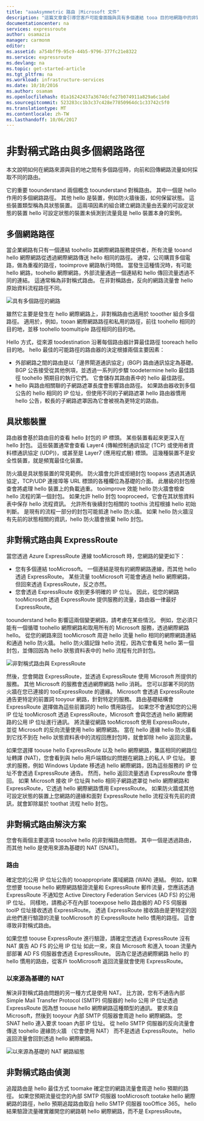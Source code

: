 ```yaml
---
title: "aaaAsymmetric 路由 |Microsoft 文件"
description: "這篇文章會引導您客戶可能會面臨與具有多個連結 tooa 目的地網路中的非對稱路由 hello 問題。"
documentationcenter: na
services: expressroute
author: osamazia
manager: carmonm
editor: 
ms.assetid: a754bff9-95c9-44b5-9796-377fc21e8322
ms.service: expressroute
ms.devlang: na
ms.topic: get-started-article
ms.tgt_pltfrm: na
ms.workload: infrastructure-services
ms.date: 10/10/2016
ms.author: osamam
ms.openlocfilehash: 01a16242437a3674dcfe27b074911a829a6c1abd
ms.sourcegitcommit: 523283cc1b3c37c428e77850964dc1c33742c5f0
ms.translationtype: MT
ms.contentlocale: zh-TW
ms.lasthandoff: 10/06/2017
---
```

# <a name="asymmetric-routing-with-multiple-network-paths"></a>非對稱式路由與多個網路路徑
本文說明如何在網路來源與目的地之間有多個路徑時，向前和回傳網路流量如何採取不同的路由。

它的重要 toounderstand 兩個概念 toounderstand 對稱路由。 其中一個是 hello 作用的多個網路路徑。 其他 hello 是裝置，例如防火牆後面，如何保留狀態。 這些裝置類型稱為具狀態裝置。 這兩項因素的組合建立網路流量由丟棄的可設定狀態的裝置 hello 可設定狀態的裝置未偵測到流量竟是 hello 裝置本身的案例。

## <a name="multiple-network-paths"></a>多個網路路徑
當企業網路有只有一個連結 toohello 其網際網路服務提供者，所有流量 tooand hello 網際網路從透過網際網路傳送 hello 相同的路徑。 通常，公司購買多個電路，做為重複的路徑，tooimprove 網路執行時間。 當發生這種情況時，有可能 hello 網路，toohello 網際網路，外部流量通過一個連結和 hello 傳回流量透過不同的連結。 這通常稱為非對稱式路由。 在非對稱路由，反向的網路流量會 hello 原始資料流程路徑不同。

![具有多個路徑的網路](./media/expressroute-asymmetric-routing/AsymmetricRouting3.png)

雖然它主要是發生在 hello 網際網路上，非對稱路由也適用於 tooother 組合多個路徑。 適用於，例如，tooan 網際網路路徑和私用的路徑，前往 toohello 相同的目的地，並移 toohello toomultiple 路徑相同的目的地。

Hello 方式，從來源 toodestination 沿著每個路由器計算最佳路徑 tooreach hello 目的地。 hello 最佳的可能路徑的路由器的決定根據兩個主要因素：

* 外部網路之間的路由是以「邊界閘道通訊協定」(BGP) 路由通訊協定為基礎。 BGP 公告接受從其他例項，並透過一系列的步驟 toodetermine hello 最佳路徑 toohello 預期目的執行它們。 它會儲存其路由表中的 hello 最佳路徑。
* hello 與路由相關聯的子網路遮罩長度會影響路由路徑。 如果路由器收到多個公告的 hello 相同的 IP 位址，但使用不同的子網路遮罩 hello 路由器慣用 hello 公告，較長的子網路遮罩因為它會被視為更特定的路由。

## <a name="stateful-devices"></a>具狀態裝置
路由器會基於路由目的查看 hello 封包的 IP 標頭。 某些裝置看起來更深入在 hello 封包。 這些裝置通常會查看 Layer4 (傳輸控制通訊協定 (TCP) 或使用者資料標通訊協定 (UDP))，或甚至是 Layer7 (應用程式層) 標頭。 這幾種裝置不是安全性裝置，就是頻寬最佳化裝置。 

防火牆是具狀態裝置的常見範例。 防火牆會允許或拒絕封包 toopass 透過其通訊協定，TCP/UDP 連接埠等 URL 標頭的各種欄位為基礎的介面。 此層級的封包檢查會將處理 hello 裝置上的負載過重。 tooimprove 效能 hello 防火牆會檢查 hello 流程的第一個封包。 如果允許 hello 封包 tooproceed，它會在其狀態資料表中保存 hello 流程資訊。 允許所有後續封包相關的 toothis 流程根據 hello 初始判斷。 是現有的流程一部分的封包可能抵達 hello 防火牆。 如果 hello 防火牆沒有先前的狀態相關的資訊，hello 防火牆會捨棄 hello 封包。

## <a name="asymmetric-routing-with-expressroute"></a>非對稱式路由與 ExpressRoute
當您透過 Azure ExpressRoute 連線 tooMicrosoft 時，您網路的變更如下：

* 您有多個連結 tooMicrosoft。 一個連結是現有的網際網路連線，而其他 hello 透過 ExpressRoute。 某些流量 tooMicrosoft 可能會通過 hello 網際網路，但回來透過 ExpressRoute，反之亦然。
* 您會透過 ExpressRoute 收到更多明確的 IP 位址。 因此，從您的網路 tooMicrosoft 透過 ExpressRoute 提供服務的流量，路由器一律最好 ExpressRoute。

toounderstand hello 影響這兩個變更網路，請考慮在某些情況。 例如，您必須只能有一個循環 toohello 網際網路和取用所有的 Microsoft 服務，透過網際網路 hello。 從您的網路來回 tooMicrosoft 周遊 hello 流量 hello 相同的網際網路連結和通過 hello 防火牆。 hello 防火牆記錄 hello 流程，因為它會看見 hello 第一個封包，並傳回因為 hello 狀態資料表中的 hello 流程有允許封包。

![非對稱式路由與 ExpressRoute](./media/expressroute-asymmetric-routing/AsymmetricRouting1.png)

然後，您會開啟 ExpressRoute，並透過 ExpressRoute 使用 Microsoft 所提供的服務。 其他 Microsoft 的服務會透過網際網路 hello 消耗。 您可以部署不同的防火牆在您已連接的 tooExpressRoute 的邊緣。 Microsoft 會透過 ExpressRoute 通告更特定的前置詞 tooyour 網路，針對特定的服務。 路由基礎結構會 ExpressRoute 選擇做為這些前置詞的 hello 慣用路徑。 如果您不會通知您的公用 IP 位址 tooMicrosoft 透過 ExpressRoute，Microsoft 會與您透過 hello 網際網路的公用 IP 位址進行通訊。 將流量從網路 tooMicrosoft 使用 ExpressRoute，並從 Microsoft 的反向流量使用 hello 網際網路。 當在 hello 邊緣 hello 防火牆看到它找不到在 hello 狀態資料表中的流程回應封包時，就會卸除 hello 返回流量。

如果您選擇 toouse hello ExpressRoute 以及 hello 網際網路，集區相同的網路位址轉譯 (NAT)，您會看到與 hello 用戶端類似的問題在網路上的私人 IP 位址。 要求的服務，例如 Windows Update 移透過 hello 網際網路，因為這些服務的 IP 位址不會透過 ExpressRoute 通告。 然而，hello 返回流量透過 ExpressRoute 會傳回。 如果 Microsoft 接收 IP 位址與 hello 相同子網路遮罩從 hello 網際網路和 ExpressRoute，它透過 hello 網際網路慣用 ExpressRoute。 如果防火牆或其他可設定狀態的裝置上您網路的邊緣和面對 ExpressRoute hello 流程沒有先前的資訊，就會卸除屬於 toothat 流程 hello 封包。

## <a name="asymmetric-routing-solutions"></a>非對稱式路由解決方案
您會有兩個主要選項 toosolve hello 的非對稱路由問題。 其中一個是透過路由，而其他 hello 是使用來源為基礎的 NAT (SNAT)。

### <a name="routing"></a>路由
確定您的公用 IP 位址公告的 tooappropriate 廣域網路 (WAN) 連結。 例如，如果您想要 toouse hello 網際網路驗證流量和 ExpressRoute 郵件流量，您應該透過 ExpressRoute 不通知您 Active Directory Federation Services (AD FS) 的公用 IP 位址。 同樣地，請務必不在內部 tooexpose hello 路由器的 AD FS 伺服器 tooIP 位址接收透過 ExpressRoute。 透過 ExpressRoute 接收路由是更特定的因此他們進行驗證的流量 tooMicrosoft 的 ExpressRoute hello 慣用的路徑。 這會導致非對稱式路由。

如果您想 toouse ExpressRoute 進行驗證，請確定您透過 ExpressRoute 沒有 NAT 廣告 AD FS 的公用 IP 位址 如此一來，來自 Microsoft 和進入 tooan 流量內部部署 AD FS 伺服器會透過 ExpressRoute。 因為它是透過網際網路 hello 的 hello 慣用的路由，從客戶 tooMicrosoft 返回流量就會使用 ExpressRoute。

### <a name="source-based-nat"></a>以來源為基礎的 NAT
解決非對稱式路由問題的另一種方式是使用 NAT。 比方說，您有不通告內部 Simple Mail Transfer Protocol (SMTP) 伺服器的 hello 公用 IP 位址透過 ExpressRoute 因為想 toouse hello 網際網路這種類型的通訊。 要求來自 Microsoft，然後到 tooyour 內部 SMTP 伺服器會周遊 hello 網際網路。 您 SNAT hello 連入要求 tooan 內部 IP 位址。 從 hello SMTP 伺服器的反向流量會傳送 toohello 邊緣防火牆 （它會使用 NAT） 而不是透過 ExpressRoute。 hello 返回流量會回到透過 hello 網際網路。

![以來源為基礎的 NAT 網路組態](./media/expressroute-asymmetric-routing/AsymmetricRouting2.png)

## <a name="asymmetric-routing-detection"></a>非對稱式路由偵測
追蹤路由是 hello 最佳方式 toomake 確定您的網路流量會周遊 hello 預期的路徑。 如果您預期流量從您的內部 SMTP 伺服器 tooMicrosoft tootake hello 網際網路的路徑，hello 預期追蹤路由取自 hello SMTP 伺服器 tooOffice 365。 hello 結果驗證流量確實離開您的網路朝 hello 網際網路，而不是 ExpressRoute。

